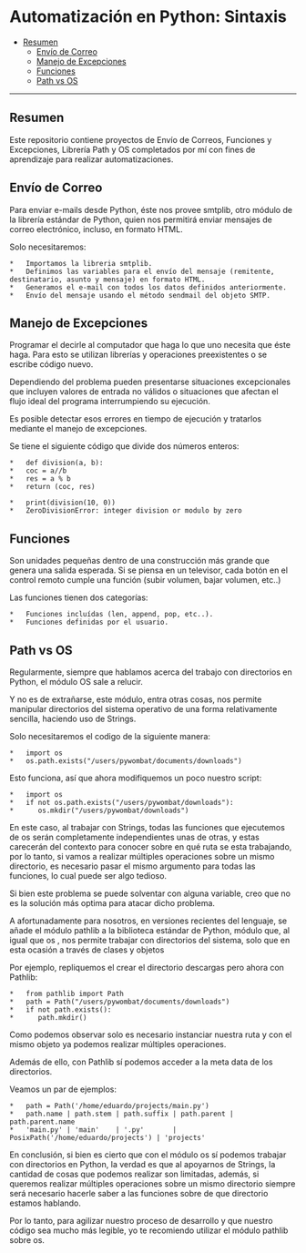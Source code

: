 Automatización en Python: Sintaxis
==================

*   [Resumen](#resumen)
    *   [Envío de Correo](#envío-de-correo)
    *   [Manejo de Excepciones](#manejo-de-excepciones)
    *   [Funciones](#funciones)
    *   [Path vs OS](#path-vs-os)

* * *

## Resumen ##

Este repositorio contiene proyectos de Envío de Correos, Funciones y Excepciones, Librería Path y OS completados por mí con fines de aprendizaje para realizar automatizaciones.

## Envío de Correo ##

Para enviar e-mails desde Python, éste nos provee smtplib, otro módulo de la librería estándar de Python, quien nos permitirá enviar mensajes de correo electrónico, incluso, en formato HTML.

Solo necesitaremos:

    *   Importamos la libreria smtplib.
    *   Definimos las variables para el envío del mensaje (remitente, destinatario, asunto y mensaje) en formato HTML.
    *   Generamos el e-mail con todos los datos definidos anteriormente.
    *   Envío del mensaje usando el método sendmail del objeto SMTP.

## Manejo de Excepciones ##

Programar el decirle al computador que haga lo que uno necesita que éste haga. Para esto se utilizan librerías y operaciones preexistentes o se escribe código nuevo.

Dependiendo del problema pueden presentarse situaciones excepcionales que incluyen valores de entrada no válidos o situaciones que afectan el flujo ideal del programa interrumpiendo su ejecución.

Es posible detectar esos errores en tiempo de ejecución y tratarlos mediante el manejo de excepciones.

Se tiene el siguiente código que divide dos números enteros:

    *   def division(a, b):
    *   coc = a//b
    *   res = a % b
    *   return (coc, res)

    *   print(division(10, 0))
    *   ZeroDivisionError: integer division or modulo by zero

## Funciones ##

Son unidades pequeñas dentro de una construcción más grande que genera una salida esperada. Si se piensa en un televisor, cada botón en el control remoto cumple una función (subir volumen, bajar volumen, etc..)

Las funciones tienen dos categorías:

    *   Funciones incluídas (len, append, pop, etc..).
    *   Funciones definidas por el usuario.
   
## Path vs OS ##

Regularmente, siempre que hablamos acerca del trabajo con directorios en Python, el módulo OS sale a relucir. 

Y no es de extrañarse, este módulo, entra otras cosas, nos permite manipular directorios del sistema operativo de una forma relativamente sencilla, haciendo uso de Strings.

Solo necesitaremos el codigo de la siguiente manera:

    *   import os
    *   os.path.exists("/users/pywombat/documents/downloads")

Esto funciona, así que ahora modifiquemos un poco nuestro script:

    *   import os
    *   if not os.path.exists("/users/pywombat/downloads"):
    *      os.mkdir("/users/pywombat/downloads")

En este caso, al trabajar con Strings, todas las funciones que ejecutemos de os serán completamente independientes unas de otras, y estas carecerán del contexto para conocer sobre en qué ruta se esta trabajando, por lo tanto, si vamos a realizar múltiples operaciones sobre un mismo directorio, es necesario pasar el mismo argumento para todas las funciones, lo cual puede ser algo tedioso. 

Si bien este problema se puede solventar con alguna variable, creo que no es la solución más optima para atacar dicho problema.

A afortunadamente para nosotros, en versiones recientes del lenguaje, se añade el módulo pathlib a la biblioteca estándar de Python, módulo que, al igual que os , nos permite trabajar con directorios del sistema, solo que en esta ocasión a través de clases y objetos

Por ejemplo, repliquemos el crear el directorio descargas pero ahora con Pathlib:

    *   from pathlib import Path
    *   path = Path("/users/pywombat/documents/downloads")
    *   if not path.exists():
    *      path.mkdir()

Como podemos observar solo es necesario instanciar nuestra ruta y con el mismo objeto ya podemos realizar múltiples operaciones. 

Además de ello, con Pathlib sí podemos acceder a la meta data de los directorios.

Veamos un par de ejemplos:

    *   path = Path('/home/eduardo/projects/main.py')
    *   path.name | path.stem | path.suffix | path.parent | path.parent.name
    *   'main.py' | 'main'    | '.py'       | PosixPath('/home/eduardo/projects') | 'projects'

En conclusión, si bien es cierto que con el módulo os sí podemos trabajar con directorios en Python, la verdad es que al apoyarnos de Strings, la cantidad de cosas que podemos realizar son limitadas, además, si queremos realizar múltiples operaciones sobre un mismo directorio siempre será necesario hacerle saber a las funciones sobre de que directorio estamos hablando.

Por lo tanto, para agilizar nuestro proceso de desarrollo y que nuestro código sea mucho más legible, yo te recomiendo utilizar el módulo pathlib sobre os.
